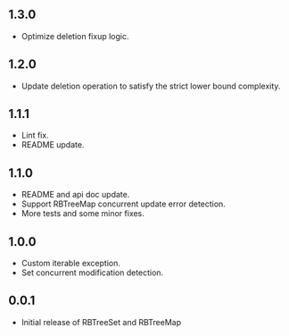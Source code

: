 ## 1.3.0

* Optimize deletion fixup logic.

## 1.2.0

* Update deletion operation to satisfy the strict lower bound complexity.

## 1.1.1

* Lint fix.
* README update.

## 1.1.0

* README and api doc update.
* Support RBTreeMap concurrent update error detection.
* More tests and some minor fixes.

## 1.0.0

* Custom iterable exception.
* Set concurrent modification detection.

## 0.0.1

* Initial release of RBTreeSet and RBTreeMap
